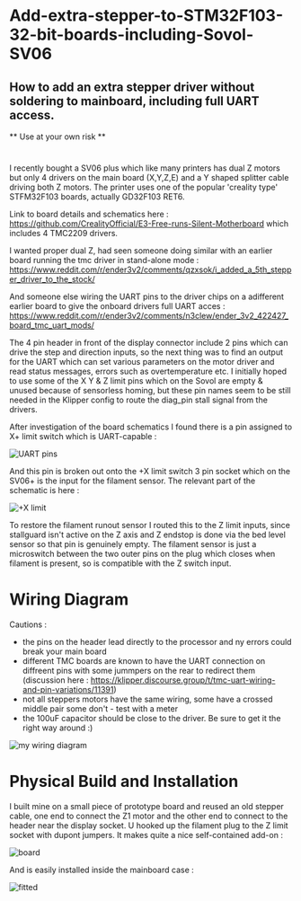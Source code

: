 # Add-extra-stepper-to-STM32F103-32-bit-boards-including-Sovol-SV06

## How to add an extra stepper driver without soldering to mainboard, including full UART access.
** Use at your own risk **

# 
I recently bought a SV06 plus which like many printers has dual Z motors but only 4 drivers on the main board (X,Y,Z,E) and a Y shaped splitter cable driving both Z motors.
The printer uses one of the popular 'creality type' STFM32F103 boards, actually GD32F103 RET6. 

Link to board details and schematics here :
https://github.com/CrealityOfficial/E3-Free-runs-Silent-Motherboard which includes 4 TMC2209 drivers.

I wanted proper dual Z, had seen someone doing similar with an earlier board running the tmc driver in stand-alone mode   : 
https://www.reddit.com/r/ender3v2/comments/qzxsok/i_added_a_5th_stepper_driver_to_the_stock/

And someone else wiring the UART pins to the driver chips on a adifferent earlier board to give the onboard drivers full UART acces :
https://www.reddit.com/r/ender3v2/comments/n3clew/ender_3v2_422427_board_tmc_uart_mods/


The 4 pin header in front of the display connector include 2 pins which can drive the step and direction inputs, so the next thing was to find an output for the UART which can set various parameters on the motor driver and read status messages, errors such as overtemperature etc.  I initially hoped to use some of the X Y & Z limit pins which on the Sovol are empty & unused because of sensorless homing, but these pin names seem to be still needed in the Klipper config to route the diag_pin stall signal from the drivers.

After investigation of the board schematics I found there is a pin assigned to X+ limit switch which is UART-capable :  

![UART pins](images/e3_free_runs_UART_on_pins.png)

And this pin is broken out onto the +X limit switch 3 pin socket which on the SV06+ is the input for the filament sensor.  The relevant part of the schematic is here :

![+X limit](images/e3_free_runs_X+_Limit.png)

To restore the filament runout sensor I routed this to the Z limit inputs, since stallguard isn't active on the Z axis and Z endstop is done via the bed level sensor so that pin is genuinely empty.  The filament sensor is just a microswitch between the two outer pins on the plug which closes when filament is present, so is compatible with the Z switch input.

# Wiring Diagram

Cautions : 
+ the pins on the header lead directly to the processor and ny errors could break your main board
+ different TMC boards are known to have the UART connection on diffreent pins with some jummpers on the rear to redirect them (discussion here : https://klipper.discourse.group/t/tmc-uart-wiring-and-pin-variations/11391) 
+ not all steppers motors have the same wiring, some have a crossed middle pair some don't - test with a meter
+ the 100uF capacitor should be close to the driver. Be sure to get it the right way around :)
  
![my wiring diagram](images/my_wiring_diagram.JPG)


# Physical Build and Installation

I built mine on a small piece of prototype board and reused an old stepper cable, one end to connect the Z1 motor and the other end to connect to the header near the display socket.  U hooked up the filament plug to the Z limit socket with dupont jumpers. It makes quite a nice self-contained add-on :

![board](images/IMG_20240520_121145089.jpg)

And is easily installed inside the mainboard case : 

![fitted](images/IMG_20240520_124758095.jpg)

